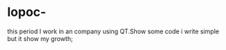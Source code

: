 # lopoc-
this period I work  in an company using QT.Show some code i write simple but it show my growth;
